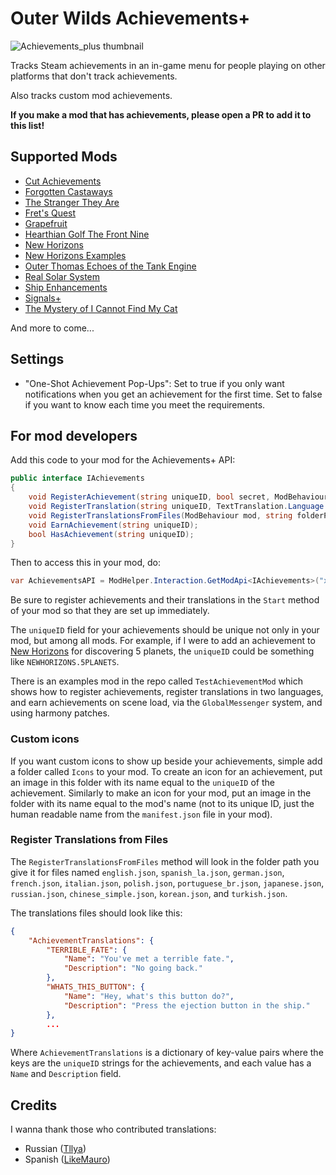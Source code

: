 # Outer Wilds Achievements+

![Achievements_plus thumbnail](https://user-images.githubusercontent.com/22628069/165662430-4291d875-5162-4782-8450-2a4d8d80937c.png)

Tracks Steam achievements in an in-game menu for people playing on other platforms that don't track achievements.

Also tracks custom mod achievements.

**If you make a mod that has achievements, please open a PR to add it to this list!**

## Supported Mods

- [Cut Achievements](https://outerwildsmods.com/mods/cutachievements/)
- [Forgotten Castaways](https://outerwildsmods.com/mods/forgottencastaways/)
- [The Stranger They Are](https://outerwildsmods.com/mods/thestrangertheyare/)
- [Fret's Quest](https://outerwildsmods.com/mods/fretsquest/)
- [Grapefruit](https://outerwildsmods.com/mods/grapefruit/)
- [Hearthian Golf The Front Nine](https://outerwildsmods.com/mods/hearthiangolfthefrontnine/)
- [New Horizons](https://outerwildsmods.com/mods/newhorizons/)
- [New Horizons Examples](https://outerwildsmods.com/mods/newhorizonsexamples/)
- [Outer Thomas Echoes of the Tank Engine](https://outerwildsmods.com/mods/outerthomasechoesofthetankengine/)
- [Real Solar System](https://outerwildsmods.com/mods/realsolarsystem/)
- [Ship Enhancements](https://outerwildsmods.com/mods/shipenhancements/)
- [Signals+](https://outerwildsmods.com/mods/signals/)
- [The Mystery of I Cannot Find My Cat](https://outerwildsmods.com/mods/themysteryoficannotfindmycat/)

And more to come...

## Settings

- "One-Shot Achievement Pop-Ups": Set to true if you only want notifications when you get an achievement for the first time. Set to false if you want to know each time you meet the requirements.

## For mod developers

Add this code to your mod for the Achievements+ API:

```cs
public interface IAchievements
{
    void RegisterAchievement(string uniqueID, bool secret, ModBehaviour mod);
    void RegisterTranslation(string uniqueID, TextTranslation.Language language, string name, string description);
    void RegisterTranslationsFromFiles(ModBehaviour mod, string folderPath);
    void EarnAchievement(string uniqueID);
    bool HasAchievement(string uniqueID);
}
```

Then to access this in your mod, do:

```cs
var AchievementsAPI = ModHelper.Interaction.GetModApi<IAchievements>("xen.AchievementTracker");
```

Be sure to register achievements and their translations in the `Start` method of your mod so that they are set up immediately. 

The `uniqueID` field for your achievements should be unique not only in your mod, but among all mods. For example, if I were to add an achievement to [New Horizons](https://github.com/xen-42/outer-wilds-new-horizons) for discovering 5 planets, the `uniqueID` could be something like `NEWHORIZONS.5PLANETS`. 

There is an examples mod in the repo called `TestAchievementMod` which shows how to register achievements, register translations in two languages, and earn achievements on scene load, via the `GlobalMessenger` system, and using harmony patches.

### Custom icons

If you want custom icons to show up beside your achievements, simple add a folder called `Icons` to your mod. To create an icon for an achievement, put an image in this folder with its name equal to the `uniqueID` of the achievement. Similarly to make an icon for your mod, put an image in the folder with its name equal to the mod's name (not to its unique ID, just the human readable name from the `manifest.json` file in your mod).

### Register Translations from Files

The `RegisterTranslationsFromFiles` method will look in the folder path you give it for files named `english.json`, `spanish_la.json`, `german.json`, `french.json`, `italian.json`, `polish.json`, `portuguese_br.json`, `japanese.json`, `russian.json`, `chinese_simple.json`, `korean.json`, and `turkish.json`.

The translations files should look like this:

```json
{
    "AchievementTranslations": {
        "TERRIBLE_FATE": {
            "Name": "You've met a terrible fate.",
            "Description": "No going back."
        },
        "WHATS_THIS_BUTTON": {
            "Name": "Hey, what's this button do?",
            "Description": "Press the ejection button in the ship."
        },
        ...
}
```

Where `AchievementTranslations` is a dictionary of key-value pairs where the keys are the `uniqueID` strings for the achievements, and each value has a `Name` and `Description` field.

## Credits

I wanna thank those who contributed translations:
- Russian ([Tllya](https://github.com/Tllya))
- Spanish ([LikeMauro](https://github.com/LikeMauro))
